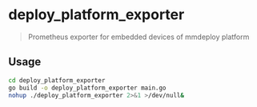 # deploy_platform_exporter

> Prometheus exporter for embedded devices of mmdeploy platform

## Usage

``` sh
cd deploy_platform_exporter
go build -o deploy_platform_exporter main.go
nohup ./deploy_platform_exporter 2>&1 >/dev/null&
```
